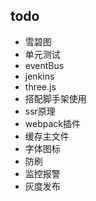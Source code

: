 ## todo

+ 雪碧图
+ 单元测试
+ eventBus
+ jenkins
+ three.js
+ 搭配脚手架使用
+ ssr原理
+ webpack插件
+ 缓存主文件
+ 字体图标
+ 防刷
+ 监控报警
+ 灰度发布
